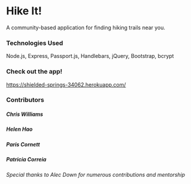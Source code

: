 # Hike It!
A community-based application for finding hiking trails near you. 

### Technologies Used
Node.js, Express, Passport.js, Handlebars, jQuery, Bootstrap, bcrypt

### Check out the app!
https://shielded-springs-34062.herokuapp.com/

### Contributors
##### Chris Williams
##### Helen Hao
##### Paris Cornett
##### Patricia Correia
###### Special thanks to Alec Down for numerous contributions and mentorship
